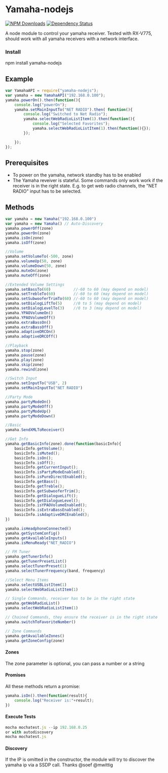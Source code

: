Yamaha-nodejs
==================
[![NPM Downloads](https://img.shields.io/npm/dm/yamaha-nodejs.svg?style=flat)](https://npmjs.org/package/yamaha-nodejs)
[![Dependency Status](https://david-dm.org/PSeitz/yamaha-nodejs.svg?style=flat)](https://david-dm.org/PSeitz/yamaha-nodejs)


A node module to control your yamaha receiver. Tested with RX-V775, should work with all yamaha receivers with a network interface.

### Install
npm install yamaha-nodejs

## Example
```javascript
var YamahaAPI = require("yamaha-nodejs");
var yamaha = new YamahaAPI("192.168.0.100");
yamaha.powerOn().then(function(){
	console.log("powerOn");
	yamaha.setMainInputTo("NET RADIO").then( function(){
		console.log("Switched to Net Radio");
		yamaha.selectWebRadioListItem(1).then(function(){
			console.log("Selected Favorites");
			yamaha.selectWebRadioListItem(1).then(function(){});
		});

	});
});
```
## Prerequisites
* To power on the yamaha, network standby has to be enabled
* The Yamaha reveiver is stateful. Some commands only work work if the receiver is in the right state. E.g. to get web radio channels, the "NET RADIO" input has to be selected.

## Methods
```javascript
var yamaha = new Yamaha("192.168.0.100")
var yamaha = new Yamaha() // Auto-Discovery
yamaha.powerOff(zone)
yamaha.powerOn(zone)
yamaha.isOn(zone)
yamaha.isOff(zone)

//Volume
yamaha.setVolumeTo(-500, zone)
yamaha.volumeUp(50, zone)
yamaha.volumeDown(50, zone)
yamaha.muteOn(zone)
yamaha.muteOff(zone)

//Extended Volume Settings
yamaha.setBassTo(60)          //-60 to 60 (may depend on model)
yamaha.setTrebleTo(60)        //-60 to 60 (may depend on model)
yamaha.setSubwooferTrimTo(60) //-60 to 60 (may depend on model)
yamaha.setDialogLiftTo(5)     //0 to 5 (may depend on model)
yamaha.setDialogLevelTo(3)    //0 to 3 (may depend on model)
yamaha.YPAOVolumeOn()
yamaha.YPAOVolumeOff()
yamaha.extraBassOn()
yamaha.extraBassOff()
yamaha.adaptiveDRCOn()
yamaha.adaptiveDRCOff()

//Playback
yamaha.stop(zone)
yamaha.pause(zone)
yamaha.play(zone)
yamaha.skip(zone)
yamaha.rewind(zone)

//Switch Input
yamaha.setInputTo("USB", 2)
yamaha.setMainInputTo("NET RADIO")

//Party Mode
yamaha.partyModeOn()
yamaha.partyModeOff()
yamaha.partyModeUp()
yamaha.partyModeDown()

//Basic
yamaha.SendXMLToReceiver()

//Get Info
yamaha.getBasicInfo(zone).done(function(basicInfo){
    basicInfo.getVolume();
    basicInfo.isMuted();
    basicInfo.isOn();
    basicInfo.isOff();
    basicInfo.getCurrentInput();
    basicInfo.isPartyModeEnabled();
    basicInfo.isPureDirectEnabled();
    basicInfo.getBass();
    basicInfo.getTreble();
    basicInfo.getSubwooferTrim();
    basicInfo.getDialogueLift();
    basicInfo.getDialogueLevel();
    basicInfo.isYPAOVolumeEnabled();
    basicInfo.isExtraBassEnabled();
    basicInfo.isAdaptiveDRCEnabled();
})

yamaha.isHeadphoneConnected()
yamaha.getSystemConfig()
yamaha.getAvailableInputs()
yamaha.isMenuReady("NET_RADIO")

// FM Tuner
yamaha.getTunerInfo()
yamaha.getTunerPresetList()
yamaha.selectTunerPreset(1)
yamaha.selectTunerFrequency(band, frequency)

//Select Menu Items
yamaha.selectUSBListItem(1)
yamaha.selectWebRadioListItem(1)

// Single Commands, receiver has to be in the right state
yamaha.getWebRadioList()
yamaha.selectWebRadioListItem(1)

// Chained Commands, they ensure the receiver is in the right state
yamaha.switchToFavoriteNumber()

// Zone Commands
yamaha.getAvailableZones()
yamaha.getZoneConfig(zone)

```

#### Zones
The zone parameter is optional, you can pass a number or a string

#### Promises
All these methods return a promise:
```javascript
yamaha.isOn().then(function(result){
	console.log("Receiver is:"+result);
})
```
#### Execute Tests
```javascript
mocha mochatest.js --ip 192.168.0.25
or with autodiscovery
mocha mochatest.js
```

#### Discovery
If the IP is omitted in the constructor, the module will try to discover the yamaha ip via a SSDP call.
Thanks @soef @mwittig
